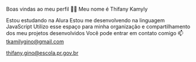 
Boas vindas ao meu perfil 💙💙
Meu nome é Thifany Kamyly

Estou estudando na Alura
Estou me desenvolvendo na linguagem JavaScript
Utilizo esse espaço para minha organização e compartilhamento dos meu projetos desenvolvidos
Você pode entrar em contato comigo 📫
tkamilygino@gmail.com

thifany.gino@escola.pr.gov.br
